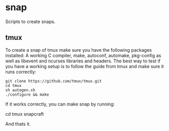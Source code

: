 # snap
Scripts to create snaps.

## tmux

To create a snap of tmux make sure you have the following packages installed:
A working C compiler, make, autoconf, automake, pkg-config as well as libevent and ncurses libraries and headers.
The best way to test if you have a working setup is to follow the guide from tmux and make sure it runs correctly:

    git clone https://github.com/tmux/tmux.git
	cd tmux
	sh autogen.sh
	./configure && make

If it works correctly, you can make snap by running:
   
   cd tmux
   snapcraft 

And thats it.
